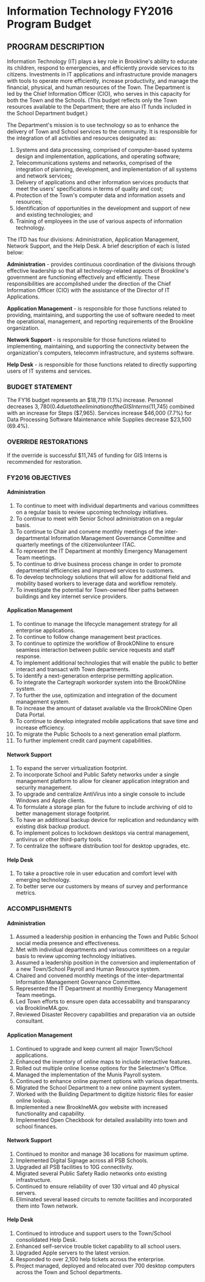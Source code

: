 # Information Technology FY2016 Program Budget

## PROGRAM DESCRIPTION
Information Technology (IT) plays a key role in Brookline's ability to educate its children, respond
to emergencies, and efficiently provide services to its citizens. Investments in IT
applications and infrastructure provide managers with tools to operate more
efficiently, increase productivity, and manage the financial, physical, and human
resources of the Town. The Department is led by the Chief Information Officer
(CIO), who serves in this capacity for both the Town and the Schools. (This budget
reflects only the Town resources available to the Department; there are also IT funds
included in the School Department budget.)

The Department's mission is to use technology so as to enhance the delivery of Town
and School services to the community. It is responsible for the integration of all
activities and resources designated as:

1. Systems and data processing, comprised of computer-based systems design and
implementation, applications, and operating software;
1. Telecommunications systems and networks, comprised of the integration of
planning, development, and implementation of all systems and network services;
1. Delivery of applications and other information services products that meet the
users' specifications in terms of quality and cost;
1. Protection of the Town's computer data and information assets and resources;
1. Identification of opportunities in the development and support of new and existing
technologies; and
1. Training of employees in the use of various aspects of information technology.

The ITD has four divisions: Administration, Application Management, Network
Support, and the Help Desk. A brief description of each is listed below:

**Administration** - provides continuous coordination of the divisions through effective
leadership so that all technology-related aspects of Brookline's government are
functioning effectively and efficiently. These responsibilities are accomplished under
the direction of the Chief Information Officer (CIO) with the assistance of the
Director of IT Applications.

**Application Management** - is responsible for those functions related to providing,
maintaining, and supporting the use of software needed to meet the operational,
management, and reporting requirements of the Brookline organization.

**Network Support** - is responsible for those functions related to implementing,
maintaining, and supporting the connectivity between the organization's computers,
telecomm infrastructure, and systems software.

**Help Desk** - is responsible for those functions related to directly supporting users of IT
systems and services.

### BUDGET STATEMENT
The FY16 budget represents an $18,719 (1.1%) increase. Personnel decreases $3,780 (0.4%)
due to the elimination of the GIS Interns ($11,745) combined with an increase for Steps
($7,965). Services increase $46,000 (7.7%) for Data Processing Software Maintenance while
Supplies decrease $23,500 (69.4%).

### OVERRIDE RESTORATIONS
If the override is successful $11,745 of funding for GIS Interns is recommended for restoration.

### FY2016 OBJECTIVES
#### Administration
1. To continue to meet with individual departments and various committees on a
regular basis to review upcoming technology initiatives.
1. To continue to meet with Senior School administration on a regular basis.
1. To continue to Chair and convene monthly meetings of the inter-departmental
Information Management Governance Committee and quarterly meetings of the citizenvolunteer
ITAC.
1. To represent the IT Department at monthly Emergency Management
Team meetings.
1. To continue to drive business process change in order to promote departmental
efficiencies and improved services to customers.
1. To develop technology solutions that will allow for additional field and mobility
based workers to leverage data and workflow remotely.
1. To investigate the potential for Town-owned fiber paths between buildings and key
internet service providers.

#### Application Management
1. To continue to manage the lifecycle management strategy for all enterprise
applications.
1. To continue to follow change management best practices.
1. To continue to optimize the workflow of BrookONline to ensure seamless interaction
between public service requests and staff response.
1. To implement additional technologies that will enable the public to better interact and
transact with Town departments.
1. To identify a next-generation enterprise permitting application.
1. To integrate the Cartegraph workorder system into the BrookONline system.
1. To further the use, optimization and integration of the document management system.
1. To increase the amount of dataset available via the BrookONline Open Data Portal.
1. To continue to develop integrated mobile applications that save time and increase
efficiency.
1. To migrate the Public Schools to a next generation email platform.
1. To further implement credit card payment capabilities.

#### Network Support
1. To expand the server virtualization footprint.
1. To incorporate School and Public Safety networks under a single management
platform to allow for cleaner application integration and security management.
1. To upgrade and centralize AntiVirus into a single console to include
Windows and Apple clients.
1. To formulate a storage plan for the future to include archiving of old to better
management storage footprint.
1. To have an additional backup device for replication and redundancy with
existing disk backup product.
1. To implement polices to lockdown desktops via central management, antivirus or
other third-party tools.
1. To centralize the software distribution tool for desktop upgrades, etc.

#### Help Desk
1. To take a proactive role in user education and comfort level with emerging
technology.
1. To better serve our customers by means of survey and performance metrics.

### ACCOMPLISHMENTS
#### Administration
1. Assumed a leadership position in enhancing the Town and Public School social media
presence and effectiveness.
1. Met with individual departments and various committees on a regular basis to review
upcoming technology initiatives.
1. Assumed a leadership position in the conversion and implementation of a new Town/School
Payroll and Human Resource system.
1. Chaired and convened monthly meetings of the inter-departmental Information Management
Governance Committee.
1. Represented the IT Department at monthly Emergency Management Team meetings.
1. Led Town efforts to ensure open data accessability and transparancy via BrooklineMA.gov.
1. Reviewed Disaster Recovery capabilities and preparation via an outside consultant.

#### Application Management
1. Continued to upgrade and keep current all major Town/School applications.
1. Enhanced the inventory of online maps to include interactive features.
1. Rolled out multiple online license options for the Selectmen's Office.
1. Managed the implementation of the Munis Payroll system.
1. Continued to enhance online payment options with various departments.
1. Migrated the School Department to a new online payment system.
1. Worked with the Building Department to digitize historic files for easier online lookup.
1. Implemented a new BrooklneMA.gov website with increased functionality and capability.
1. Implemented Open Checkbook for detailed availability into town and school finances.

#### Network Support
1. Continued to monitor and manage 36 locations for maximum uptime.
1. Implemented Digital Signage across all PSB Schools.
1. Upgraded all PSB facilities to 10G connectivity.
1. Migrated several Public Safety Radio networks onto existing infrastructure.
1. Continued to ensure reliability of over 130 virtual and 40 physical servers.
1. Eliminated several leased circuits to remote facilities and incorporated them into
Town network.

#### Help Desk
1. Continued to introduce and support users to the Town/School consolidated Help Desk.
1. Enhanced self-service trouble ticket capability to all school users.
1. Upgraded Apple servers to the latest version.
1. Responded to over 2,100 help tickets across the enterprise.
1. Project managed, deployed and relocated over 700 desktop computers across the
Town and School departments.
